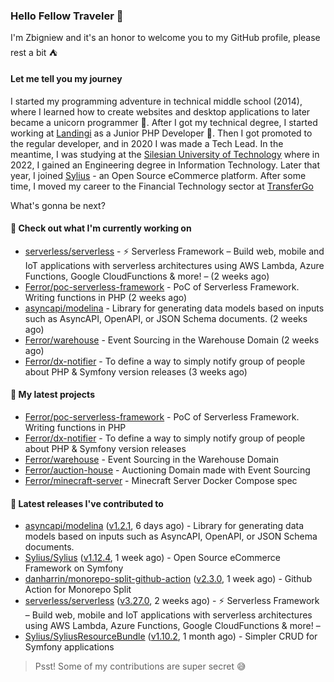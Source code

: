 ### Hello Fellow Traveler 👋

I'm Zbigniew and it's an honor to welcome you to my GitHub profile, please rest a bit ⛺️

#### Let me tell you my journey

I started my programming adventure in technical middle school (2014), where I learned how to create websites and desktop applications to later became a unicorn programmer 🦄. After I got my technical degree, I started working at [Landingi](https://github.com/landingi) as a Junior PHP Developer 🥇. Then I got promoted to the regular developer, and in 2020 I was made a Tech Lead. In the meantime, I was studying at the [Silesian University of Technology](https://www.polsl.pl/en/) where in 2022, I gained an Engineering degree in Information Technology. Later that year, I joined [Sylius](https://github.com/sylius) - an Open Source eCommerce platform. After some time, I moved my career to the Financial Technology sector at [TransferGo](https://github.com/transfergo)

What's gonna be next?

#### 👷 Check out what I'm currently working on

- [serverless/serverless](https://github.com/serverless/serverless) - ⚡ Serverless Framework – Build web, mobile and IoT applications with serverless architectures using AWS Lambda, Azure Functions, Google CloudFunctions &amp; more! –  (2 weeks ago)
- [Ferror/poc-serverless-framework](https://github.com/Ferror/poc-serverless-framework) - PoC of Serverless Framework. Writing functions in PHP (2 weeks ago)
- [asyncapi/modelina](https://github.com/asyncapi/modelina) - Library for generating data models based on inputs such as AsyncAPI, OpenAPI, or JSON Schema documents. (2 weeks ago)
- [Ferror/warehouse](https://github.com/Ferror/warehouse) - Event Sourcing in the Warehouse Domain (2 weeks ago)
- [Ferror/dx-notifier](https://github.com/Ferror/dx-notifier) - To define a way to simply notify group of people about PHP &amp; Symfony version releases (3 weeks ago)

#### 🌱 My latest projects

- [Ferror/poc-serverless-framework](https://github.com/Ferror/poc-serverless-framework) - PoC of Serverless Framework. Writing functions in PHP
- [Ferror/dx-notifier](https://github.com/Ferror/dx-notifier) - To define a way to simply notify group of people about PHP &amp; Symfony version releases
- [Ferror/warehouse](https://github.com/Ferror/warehouse) - Event Sourcing in the Warehouse Domain
- [Ferror/auction-house](https://github.com/Ferror/auction-house) - Auctioning Domain made with Event Sourcing 
- [Ferror/minecraft-server](https://github.com/Ferror/minecraft-server) - Minecraft Server Docker Compose spec

#### 🔭 Latest releases I've contributed to

- [asyncapi/modelina](https://github.com/asyncapi/modelina) ([v1.2.1](https://github.com/asyncapi/modelina/releases/tag/v1.2.1), 6 days ago) - Library for generating data models based on inputs such as AsyncAPI, OpenAPI, or JSON Schema documents.
- [Sylius/Sylius](https://github.com/Sylius/Sylius) ([v1.12.4](https://github.com/Sylius/Sylius/releases/tag/v1.12.4), 1 week ago) - Open Source eCommerce Framework on Symfony
- [danharrin/monorepo-split-github-action](https://github.com/danharrin/monorepo-split-github-action) ([v2.3.0](https://github.com/danharrin/monorepo-split-github-action/releases/tag/v2.3.0), 1 week ago) - Github Action for Monorepo Split
- [serverless/serverless](https://github.com/serverless/serverless) ([v3.27.0](https://github.com/serverless/serverless/releases/tag/v3.27.0), 2 weeks ago) - ⚡ Serverless Framework – Build web, mobile and IoT applications with serverless architectures using AWS Lambda, Azure Functions, Google CloudFunctions &amp; more! – 
- [Sylius/SyliusResourceBundle](https://github.com/Sylius/SyliusResourceBundle) ([v1.10.2](https://github.com/Sylius/SyliusResourceBundle/releases/tag/v1.10.2), 1 month ago) - Simpler CRUD for Symfony applications

>
> Psst! Some of my contributions are super secret 😅
>
